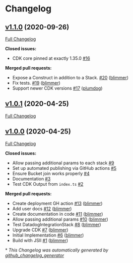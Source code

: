 # Changelog

## [v1.1.0](https://github.com/blimmer/cdk-datadog-integration/tree/v1.1.0) (2020-09-26)

[Full Changelog](https://github.com/blimmer/cdk-datadog-integration/compare/v1.0.1...v1.1.0)

**Closed issues:**

- CDK core pinned at exactly 1.35.0
  [\#16](https://github.com/blimmer/cdk-datadog-integration/issues/16)

**Merged pull requests:**

- Expose a Construct in addition to a Stack.
  [\#20](https://github.com/blimmer/cdk-datadog-integration/pull/20)
  ([blimmer](https://github.com/blimmer))
- Fix tests. [\#19](https://github.com/blimmer/cdk-datadog-integration/pull/19)
  ([blimmer](https://github.com/blimmer))
- Support newer CDK versions
  [\#17](https://github.com/blimmer/cdk-datadog-integration/pull/17)
  ([plumdog](https://github.com/plumdog))

## [v1.0.1](https://github.com/blimmer/cdk-datadog-integration/tree/v1.0.1) (2020-04-25)

[Full Changelog](https://github.com/blimmer/cdk-datadog-integration/compare/v1.0.0...v1.0.1)

## [v1.0.0](https://github.com/blimmer/cdk-datadog-integration/tree/v1.0.0) (2020-04-25)

[Full Changelog](https://github.com/blimmer/cdk-datadog-integration/compare/f08dcccd867c9891771d867ca5347dea9546a275...v1.0.0)

**Closed issues:**

- Allow passing additional params to each stack
  [\#9](https://github.com/blimmer/cdk-datadog-integration/issues/9)
- Set up automated publishing via GitHub actions
  [\#5](https://github.com/blimmer/cdk-datadog-integration/issues/5)
- Ensure Bucket join works properly
  [\#4](https://github.com/blimmer/cdk-datadog-integration/issues/4)
- Documentation
  [\#3](https://github.com/blimmer/cdk-datadog-integration/issues/3)
- Test CDK Output from `index.ts`
  [\#2](https://github.com/blimmer/cdk-datadog-integration/issues/2)

**Merged pull requests:**

- Create deployment GH action
  [\#13](https://github.com/blimmer/cdk-datadog-integration/pull/13)
  ([blimmer](https://github.com/blimmer))
- Add user docs
  [\#12](https://github.com/blimmer/cdk-datadog-integration/pull/12)
  ([blimmer](https://github.com/blimmer))
- Create documentation in code
  [\#11](https://github.com/blimmer/cdk-datadog-integration/pull/11)
  ([blimmer](https://github.com/blimmer))
- Allow passing additional params
  [\#10](https://github.com/blimmer/cdk-datadog-integration/pull/10)
  ([blimmer](https://github.com/blimmer))
- Test DatadogIntegrationStack
  [\#8](https://github.com/blimmer/cdk-datadog-integration/pull/8)
  ([blimmer](https://github.com/blimmer))
- Upgrade CDK [\#7](https://github.com/blimmer/cdk-datadog-integration/pull/7)
  ([blimmer](https://github.com/blimmer))
- Initial Implementation
  [\#6](https://github.com/blimmer/cdk-datadog-integration/pull/6)
  ([blimmer](https://github.com/blimmer))
- Build with JSII
  [\#1](https://github.com/blimmer/cdk-datadog-integration/pull/1)
  ([blimmer](https://github.com/blimmer))

\* _This Changelog was automatically generated by
[github_changelog_generator](https://github.com/github-changelog-generator/github-changelog-generator)_
